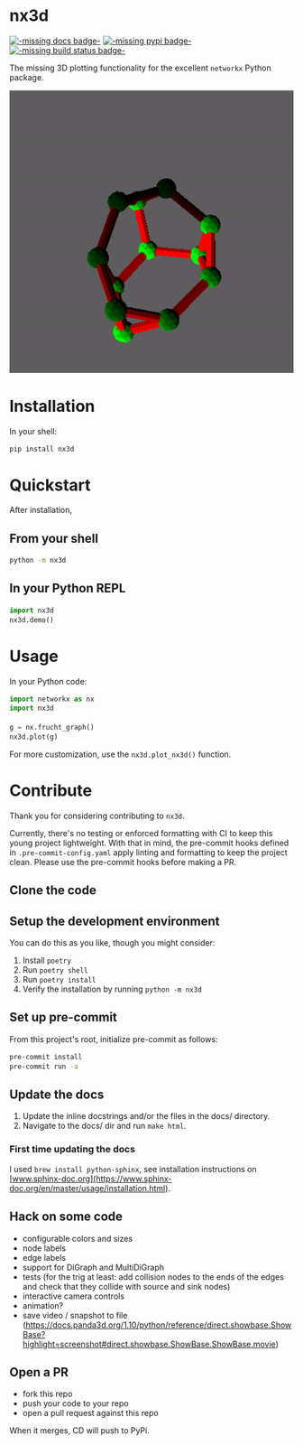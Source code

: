 # nx3d

[![-missing docs badge-](https://img.shields.io/badge/docs-GitHub-blue)](https://github.com/ekalosak/nx3d/)
[![-missing pypi badge-](https://img.shields.io/pypi/v/nx3d)](https://pypi.org/project/nx3d/)
[![-missing build status badge-](https://img.shields.io/github/workflow/status/ekalosak/nx3d/build)](https://github.com/ekalosak/nx3d/actions)

The missing 3D plotting functionality for the excellent `networkx` Python package.

![-missing image of frucht graph-](./data/frucht.gif)

# Installation
In your shell:
```sh
pip install nx3d
```

# Quickstart
After installation,

## From your shell
```sh
python -m nx3d
```

## In your Python REPL
```python
import nx3d
nx3d.demo()
```

# Usage
In your Python code:
```python
import networkx as nx
import nx3d

g = nx.frucht_graph()
nx3d.plot(g)
```

For more customization, use the `nx3d.plot_nx3d()` function.

# Contribute
Thank you for considering contributing to `nx3d`.

Currently, there's no testing or enforced formatting with CI to keep this young project lightweight.
With that in mind, the pre-commit hooks defined in `.pre-commit-config.yaml` apply linting and formatting to keep the
project clean. Please use the pre-commit hooks before making a PR.

## Clone the code

## Setup the development environment

You can do this as you like, though you might consider:
1. Install `poetry`
2. Run `poetry shell`
3. Run `poetry install`
4. Verify the installation by running `python -m nx3d`

## Set up pre-commit
From this project's root, initialize pre-commit as follows:

```sh
pre-commit install
pre-commit run -a
```

## Update the docs
1. Update the inline docstrings and/or the files in the docs/ directory.
2. Navigate to the docs/ dir and run `make html`.

### First time updating the docs
I used `brew install python-sphinx`, see installation instructions on [www.sphinx-doc.org](https://www.sphinx-doc.org/en/master/usage/installation.html).

## Hack on some code
- configurable colors and sizes
- node labels
- edge labels
- support for DiGraph and MultiDiGraph
- tests (for the trig at least: add collision nodes to the ends of the edges and check that they collide with source and
  sink nodes)
- interactive camera controls
- animation?
- save video / snapshot to file
  (https://docs.panda3d.org/1.10/python/reference/direct.showbase.ShowBase?highlight=screenshot#direct.showbase.ShowBase.ShowBase.movie)

## Open a PR
- fork this repo
- push your code to your repo
- open a pull request against this repo

When it merges, CD will push to PyPi.
